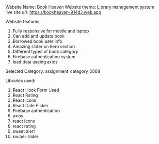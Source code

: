 Website Name: Book Heaven
Website theme: Library management system
live site url: https://bookheaven-914d3.web.app

Website features:

1. Fully responsive for mobile and laptop
2. Can add and update book
3. Borrowed book user info
4. Amazing slider on hero section
5. Different types of book category
6. Firebase authentication system
7. load data useing axios

Selected Category: assignment_category_0008

Libraries used:

1. React Hook Form Used
2. React Rating
3. React Icons
4. React Date Picker
5. Firebase authentication
6. axios
7. react icons
8. react rating
9. sweet alert
10. swiper slider
